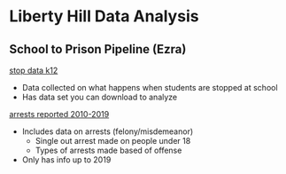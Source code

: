 # Liberty Hill Data Analysis

## School to Prison Pipeline (Ezra)

[stop data k12](https://openjustice.doj.ca.gov/exploration/stop-data-k12)  

- Data collected on what happens when students are stopped at school
- Has data set you can download to analyze

[arrests reported 2010-2019](https://openjustice.doj.ca.gov/data-stories/2019/arrests-reported-2010-2019)  

- Includes data on arrests (felony/misdemeanor)
    - Single out arrest made on people under 18
    - Types of arrests made based of offense
- Only has info up to 2019
